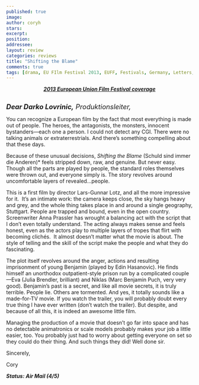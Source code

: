 ```yaml
---
published: true
image:
author: coryh 
stars: 
excerpt: 
position: 
addressee: 
layout: review
categories: reviews
title: "Shifting the Blame"
comments: true
tags: [drama, EU FIlm Festival 2013, EUFF, Festivals, Germany, Letters, Shifting the Blame]
---
```

<div><p style="text-align:center;"><em><a href="/letters/tag/eu-film-festival-2013"><span style="text-decoration:underline;"><strong>2013 European Union Film Festival coverage</strong></span></a></em></p>
<p><span class="full-image-block ssNonEditable"><a href="/letters/2013/12/4/shifting-the-blame.html"><img src="http://static.squarespace.com/static/5005f6bcc4aa41161b33e89e/5329cf1fe4b07c068ebf74de/5329cf1fe4b07c068ebf7915/1386167644517/Shifting%20the%20Blame.jpg" alt="" /></a></span></p>
<p><em><span style="font-size:130%;"><strong>Dear Darko Lovrinic,</strong> Produktionsleiter,</span></em></p>
<p>You can recognize a European film by the fact that most everything is made out of people. The heroes, the antagonists, the monsters, innocent bystanders&mdash;each one a person. I could not detect any CGI. There were no talking animals or extraterrestrials. And there&rsquo;s something compelling about that these days.</p>
<p>Because of these unusual decisions, <em>Shifting the Blame </em>(Schuld sind immer die Anderen)*<em> </em>feels stripped down, raw, and genuine. But never easy. Though all the parts are played by people, the standard roles themselves were thrown out, and everyone simply is. The story revolves around uncomfortable layers of revealed&hellip;people.</p>
<p>This is a first film by director Lars-Gunnar Lotz, and all the more impressive for it.&nbsp; It&rsquo;s an intimate work: the camera keeps close, the sky hangs heavy and grey, and the whole thing takes place in and around a single geography, Stuttgart. People are trapped and bound, even in the open country. Screenwriter Anna Prassler has wrought a balancing act with the script that I don&rsquo;t even totally understand. The acting always makes sense and feels honest, even as the actors play to multiple layers of tropes that flirt with becoming clich&eacute;s.&nbsp; It almost doesn&rsquo;t matter what the movie is about. The style of telling and the skill of the script make the people and what they do fascinating.</p>
<p>The plot itself revolves around the anger, actions and resulting imprisonment of young Benjamin (played by Edin Hasanovic). He finds himself an unorthodox outpatient-style prison run by a complicated couple&mdash;Eva (Julia Brendler, brilliant) and Niklas (Marc Benjamin Puch, very very good). Benjamin&rsquo;s past is a secret, and like all movie secrets, it is truly terrible. People lie. Others are tormented. And yes, it totally sounds like a made-for-TV movie. If you watch the trailer, you will probably doubt every true thing I have ever written (don&rsquo;t watch the trailer). But despite, and because of all this, it is indeed an awesome little film.</p>
<p>Managing the production of a movie that doesn&rsquo;t go far into space and has no detectable animatronics or scale models probably makes your job a little easier, too. You probably just had to worry about getting everyone on set so they could do their thing. And such things they did! Well done sir.</p>
<p>Sincerely,</p>
<p>Cory</p>
<p><strong><em>Status: Air Mail (4/5)</em></strong></p></div>
